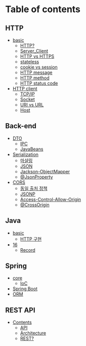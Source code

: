 # Table of contents

## HTTP
* [basic](/http/subject_1.md)
	* [HTTP?](/http/http_basic.md)
	* [Server_Client](/http/server_client.md)
	* [HTTP vs HTTPS](/http/http_vs_https.md)
	* [stateless](/http/stateless.md)
	* [cookie vs session](/http/cookie_session.md)
	* [HTTP message](/http/message.md)
	* [HTTP method](/http/http_method.md)
	* [HTTP status code](/http/http_statuscode.md)
* [HTTP client](/http/subject_2.md)
	* [TCP/IP](/http/tcp_ip.md)
	* [Socket](/http/socket.md)
	* [URI vs URL](/http/uri_vs_url.md)
	* [Host](/http/host.md)

## Back-end
* [DTO](/backend/dto.md)
	* [IPC](/backend/ipc.md)
	* [JavaBeans](/backend/javabeans.md)
* [Serialization]()
	* [마샬링]()
	* [JSON]()
	* [Jackson-ObjectMapper]()
	* [@JsonProperty]()
* [CORS]()
	* [동일 출처 정책]()
	* [JSONP]()
	* [Access-Control-Allow-Origin]()
	* [@CrossOrigin]()

## Java
* [basic](/java/subject_1.md)
	* [HTTP 구현](/java/basic.md)
* [16]()
	* [Record](/java/16/record.md)

## Spring
* [core](/spring/overview.md)
	* [IoC](/spring/core/ioc.md)
* [Spring Boot](/spring/springboot/springboot.md)
* [ORM](/spring/orm/orm.md)

## REST API
* [Contents](/rest_api/subject_1.md)
	* [API](/rest_api/api.md)
	* [Architecture](/rest_api/architecture.md)
	* [REST?](/rest_api/rest.md)
